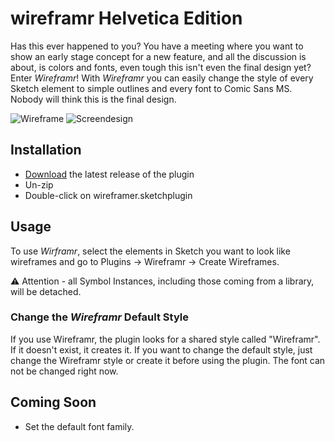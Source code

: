 # wireframr Helvetica Edition

Has this ever happened to you? You have a meeting where you want to show an early stage concept for a new feature, and all the discussion is about, is colors and fonts, even tough this isn't even the final design yet?
Enter *Wireframr*! With *Wireframr* you can easily change the style of every Sketch element to simple outlines and every font to Comic Sans MS. Nobody will think this is the final design.


![Wireframe](assets/example_wireframes.png?raw=true "Wireframe")    ![Screendesign](assets/example_screendesign.png?raw=true "Screendesign")

## Installation

- [Download](../../releases/download/v1.0.0/wireframr.sketchplugin.zip) the latest release of the plugin
- Un-zip
- Double-click on wireframer.sketchplugin

## Usage

To use *Wirframr*, select the elements in Sketch you want to look like wireframes and go to Plugins -> Wireframr -> Create Wireframes.

:warning: Attention - all Symbol Instances, including those coming from a library,  will be detached.

### Change the *Wireframr* Default Style

If you use Wireframr, the plugin looks for a shared style called "Wireframr". If it doesn't exist, it creates it. If you want to change the default style, just change the Wireframr style or create it before using the plugin. The font can not be changed right now. 

## Coming Soon

- Set the default font family.
